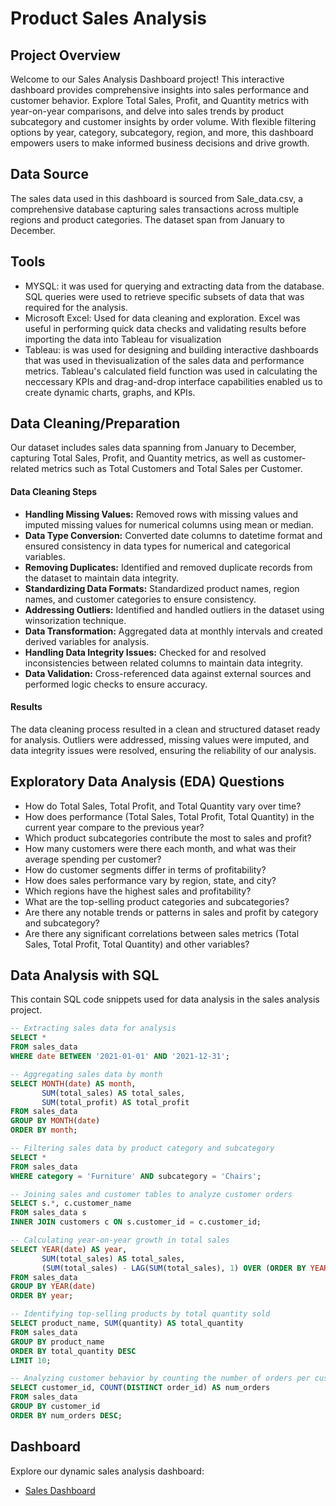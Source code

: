 # Product Sales Analysis


## Project Overview

Welcome to our Sales Analysis Dashboard project! This interactive dashboard provides comprehensive insights into sales performance and customer behavior. Explore Total Sales, Profit, and Quantity metrics with year-on-year comparisons, and delve into sales trends by product subcategory and customer insights by order volume. With flexible filtering options by year, category, subcategory, region, and more, this dashboard empowers users to make informed business decisions and drive growth.

## Data Source

The sales data used in this dashboard is sourced from Sale_data.csv, a comprehensive database capturing sales transactions across multiple regions and product categories. The dataset span from January to December. 

## Tools
- MYSQL: it was used for querying and extracting data from the database. SQL queries were used to retrieve specific subsets of data that was required for the analysis.
- Microsoft Excel: Used for data cleaning and exploration. Excel was useful in performing quick data checks and validating results before importing the data into Tableau for visualization
- Tableau: is was used for designing and building interactive dashboards that was used in thevisualization of the sales data and performance metrics. Tableau's calculated field function was used in calculating the neccessary KPIs and drag-and-drop interface capabilities enabled us to create dynamic charts, graphs, and KPIs.

## Data Cleaning/Preparation


Our dataset includes sales data spanning from January to December, capturing Total Sales, Profit, and Quantity metrics, as well as customer-related metrics such as Total Customers and Total Sales per Customer.

#### Data Cleaning Steps
- **Handling Missing Values:** Removed rows with missing values and imputed missing values for numerical columns using mean or median.
- **Data Type Conversion:** Converted date columns to datetime format and ensured consistency in data types for numerical and categorical variables.
- **Removing Duplicates:** Identified and removed duplicate records from the dataset to maintain data integrity.
- **Standardizing Data Formats:** Standardized product names, region names, and customer categories to ensure consistency.
- **Addressing Outliers:** Identified and handled outliers in the dataset using winsorization technique.
- **Data Transformation:** Aggregated data at monthly intervals and created derived variables for analysis.
- **Handling Data Integrity Issues:** Checked for and resolved inconsistencies between related columns to maintain data integrity.
- **Data Validation:** Cross-referenced data against external sources and performed logic checks to ensure accuracy.

#### Results
The data cleaning process resulted in a clean and structured dataset ready for analysis. Outliers were addressed, missing values were imputed, and data integrity issues were resolved, ensuring the reliability of our analysis.

## Exploratory Data Analysis (EDA) Questions
- How do Total Sales, Total Profit, and Total Quantity vary over time?
- How does performance (Total Sales, Total Profit, Total Quantity) in the current year compare to the previous year?
- Which product subcategories contribute the most to sales and profit?
- How many customers were there each month, and what was their average spending per customer?
- How do customer segments differ in terms of profitability?
- How does sales performance vary by region, state, and city?
- Which regions have the highest sales and profitability?
- What are the top-selling product categories and subcategories?
- Are there any notable trends or patterns in sales and profit by category and subcategory?
- Are there any significant correlations between sales metrics (Total Sales, Total Profit, Total Quantity) and other variables?


## Data Analysis with SQL

This contain SQL code snippets used for data analysis in the sales analysis project.



```sql
-- Extracting sales data for analysis
SELECT *
FROM sales_data
WHERE date BETWEEN '2021-01-01' AND '2021-12-31';

-- Aggregating sales data by month
SELECT MONTH(date) AS month, 
       SUM(total_sales) AS total_sales,
       SUM(total_profit) AS total_profit
FROM sales_data
GROUP BY MONTH(date)
ORDER BY month;

-- Filtering sales data by product category and subcategory
SELECT *
FROM sales_data
WHERE category = 'Furniture' AND subcategory = 'Chairs';

-- Joining sales and customer tables to analyze customer orders
SELECT s.*, c.customer_name
FROM sales_data s
INNER JOIN customers c ON s.customer_id = c.customer_id;

-- Calculating year-on-year growth in total sales
SELECT YEAR(date) AS year, 
       SUM(total_sales) AS total_sales,
       (SUM(total_sales) - LAG(SUM(total_sales), 1) OVER (ORDER BY YEAR(date))) / LAG(SUM(total_sales), 1) OVER (ORDER BY YEAR(date)) AS yoy_growth
FROM sales_data
GROUP BY YEAR(date)
ORDER BY year;

-- Identifying top-selling products by total quantity sold
SELECT product_name, SUM(quantity) AS total_quantity
FROM sales_data
GROUP BY product_name
ORDER BY total_quantity DESC
LIMIT 10;

-- Analyzing customer behavior by counting the number of orders per customer
SELECT customer_id, COUNT(DISTINCT order_id) AS num_orders
FROM sales_data
GROUP BY customer_id
ORDER BY num_orders DESC;

```
## Dashboard
Explore our dynamic sales analysis dashboard:
- [Sales Dashboard]([sales-project](https://github.com/Timmycode1/Sales-Dashboard/blob/main/Sales%20Project.twbx))
